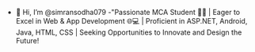 - 👋 Hi, I’m @simransodha079
-"Passionate MCA Student 👩‍🎓 | Eager to Excel in Web & App Development 🌐💻 | Proficient in ASP.NET, Android, Java, HTML, CSS | Seeking Opportunities to Innovate and Design the Future!
